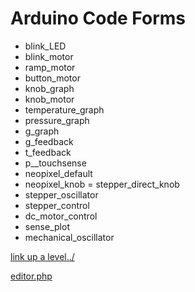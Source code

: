 # Arduino Code Forms

 - blink_LED
 - blink_motor
 - ramp_motor
 - button_motor
 - knob_graph
 - knob_motor
 - temperature_graph
 - pressure_graph
 - g_graph
 - g_feedback
 - t_feedback
 - p__touchsense
 - neopixel_default
 - neopixel_knob
 = stepper_direct_knob
 - stepper_oscillator
 - stepper_control
 - dc_motor_control
 - sense_plot
 - mechanical_oscillator


[link up a level../](../)

[editor.php](editor.php)
